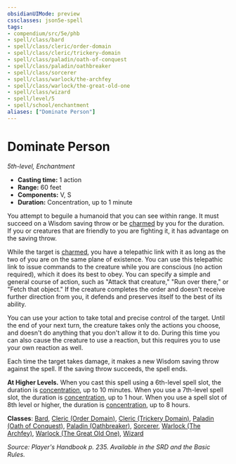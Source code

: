 ```yaml
---
obsidianUIMode: preview
cssclasses: json5e-spell
tags:
- compendium/src/5e/phb
- spell/class/bard
- spell/class/cleric/order-domain
- spell/class/cleric/trickery-domain
- spell/class/paladin/oath-of-conquest
- spell/class/paladin/oathbreaker
- spell/class/sorcerer
- spell/class/warlock/the-archfey
- spell/class/warlock/the-great-old-one
- spell/class/wizard
- spell/level/5
- spell/school/enchantment
aliases: ["Dominate Person"]
---
```

# Dominate Person
*5th-level, Enchantment*  

- **Casting time:** 1 action
- **Range:** 60 feet
- **Components:** V, S
- **Duration:** Concentration, up to 1 minute

You attempt to beguile a humanoid that you can see within range. It must succeed on a Wisdom saving throw or be [charmed](_conditions.md#charmed) by you for the duration. If you or creatures that are friendly to you are fighting it, it has advantage on the saving throw.

While the target is [charmed](_conditions.md#charmed), you have a telepathic link with it as long as the two of you are on the same plane of existence. You can use this telepathic link to issue commands to the creature while you are conscious (no action required), which it does its best to obey. You can specify a simple and general course of action, such as "Attack that creature," "Run over there," or "Fetch that object." If the creature completes the order and doesn't receive further direction from you, it defends and preserves itself to the best of its ability.

You can use your action to take total and precise control of the target. Until the end of your next turn, the creature takes only the actions you choose, and doesn't do anything that you don't allow it to do. During this time you can also cause the creature to use a reaction, but this requires you to use your own reaction as well.

Each time the target takes damage, it makes a new Wisdom saving throw against the spell. If the saving throw succeeds, the spell ends.

**At Higher Levels.** When you cast this spell using a 6th-level spell slot, the duration is [concentration](_conditions.md#concentration), up to 10 minutes. When you use a 7th-level spell slot, the duration is [concentration](_conditions.md#concentration), up to 1 hour. When you use a spell slot of 8th level or higher, the duration is [concentration](_conditions.md#concentration), up to 8 hours.

**Classes**: [Bard](bard.md), [Cleric (Order Domain)](cleric-order-domain-tce.md), [Cleric (Trickery Domain)](cleric-trickery-domain.md), [Paladin (Oath of Conquest)](paladin-oath-of-conquest-xge.md), [Paladin (Oathbreaker)](paladin-oathbreaker.md), [Sorcerer](sorcerer.md), [Warlock (The Archfey)](warlock-the-archfey.md), [Warlock (The Great Old One)](warlock-the-great-old-one.md), [Wizard](wizard.md)

*Source: Player's Handbook p. 235. Available in the SRD and the Basic Rules.*